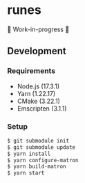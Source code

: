 # runes

🚧 Work-in-progress 🚧

## Development

### Requirements

- Node.js (17.3.1)
- Yarn (1.22.17)
- CMake (3.22.1)
- Emscripten (3.1.1)

### Setup

```bash
$ git submodule init
$ git submodule update
$ yarn install
$ yarn configure-matron
$ yarn build-matron
$ yarn start
```
